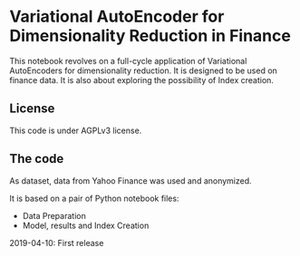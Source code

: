 # Variational AutoEncoder for Dimensionality Reduction in Finance
This notebook revolves on a full-cycle application of Variational AutoEncoders for dimensionality reduction.
It is designed to be used on finance data. 
It is also about exploring the possibility of Index creation.

## License
This code is under AGPLv3 license.

## The code
As dataset, data from Yahoo Finance was used and anonymized.

It is based on a pair of Python notebook files:

- Data Preparation
- Model, results and Index Creation

2019-04-10: First release
